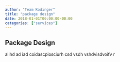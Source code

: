 ```yaml
---
author: "Team Kodinger"
title: "package design"
date: 2018-01-01T00:00:00-00:00
categories: ["services"]
---
```


## Package Design

alihd ad iad coidascpiosciurh csd vsdh vshdvisdvoifv r
